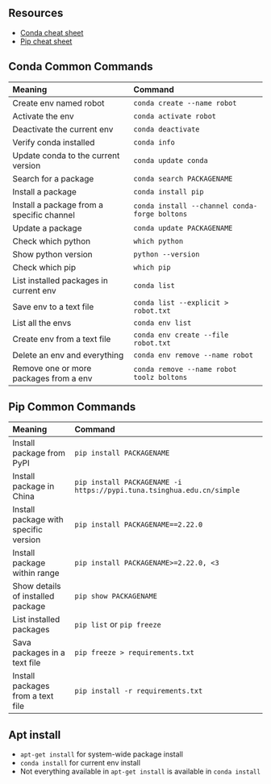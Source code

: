 ## Resources
* [Conda cheat sheet](https://docs.conda.io/projects/conda/en/4.6.0/_downloads/52a95608c49671267e40c689e0bc00ca/conda-cheatsheet.pdf)
* [Pip cheat sheet](https://opensource.com/sites/default/files/gated-content/cheat_sheet_pip.pdf)

## Conda Common Commands

| Meaning | Command |
| :--     | :--     |
| Create env named robot | `conda create --name robot`|
| Activate the env | `conda activate robot` |
| Deactivate the current env | `conda deactivate`         |
| Verify conda installed  | `conda info` |
| Update conda to the current version | `conda update conda` |
| Search for a package | `conda search PACKAGENAME` |
| Install a package | `conda install pip` |
| Install a package from a specific channel | `conda install --channel conda-forge boltons` |
| Update a package | `conda update PACKAGENAME`        |
| Check which python  | `which python`    |
| Show python version | `python --version` |
| Check which pip | `which pip` |
| List installed packages in current env  | `conda list` |
| Save env to a text file|  `conda list --explicit > robot.txt`  |
| List all the envs   | `conda env list`   |
| Create env from a text file | `conda env create --file robot.txt` |
| Delete an env and everything | `conda env remove --name robot`        |
| Remove one or more packages from a env| `conda remove --name robot toolz boltons` |

## Pip Common Commands
| Meaning | Command |
| :--     | :--     |
| Install package from PyPI | `pip install PACKAGENAME`|
| Install package in China | `pip install PACKAGENAME -i https://pypi.tuna.tsinghua.edu.cn/simple` |
| Install package with specific version| `pip install PACKAGENAME==2.22.0` |
| Install package within range| `pip install PACKAGENAME>=2.22.0, <3` |
| Show details of installed package| `pip show PACKAGENAME` |
| List installed packages | `pip list` or `pip freeze`|
| Sava packages in a text file| `pip freeze > requirements.txt`|
| Install packages from a text file| `pip install -r requirements.txt` |

## Apt install
* `apt-get install` for system-wide package install
* `conda install` for current env install
* Not everything available in `apt-get install` is available in `conda install`
